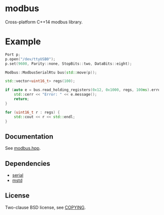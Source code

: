 # modbus
Cross-platform C++14 modbus library.

# Example

```C++
Port p;
p.open("/dev/ttyUSB0");
p.set(9600, Parity::none, StopBits::two, DataBits::eight);

Modbus::ModbusSerialRtu bus(std::move(p));

std::vector<uint16_t> regs(100);

if (auto e = bus.read_holding_registers(0x12, 0x1000, regs, 100ms).error()) {
	std::cerr << "Error: " << e.message();
	return;
}

for (uint16_t r : regs) {
	std::cout << r << std::endl;
}
```

## Documentation

See [modbus.hpp](include/modbus/modbus.hpp).

## Dependencies

- [serial](https://github.com/m-ou-se/serial)
- [mstd](https://github.com/m-ou-se/mstd)

## License

Two-clause BSD license, see [COPYING](COPYING).
